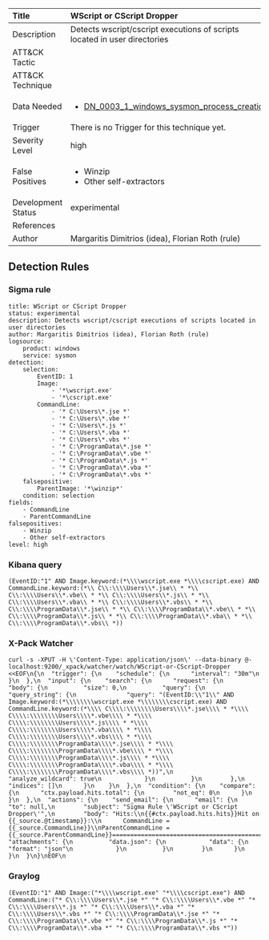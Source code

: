 | Title                | WScript or CScript Dropper                                                                                                                                                 |
|:---------------------|:------------------------------------------------------------------------------------------------------------------------------------------------------------|
| Description          | Detects wscript/cscript executions of scripts located in user directories                                                                                                                                           |
| ATT&amp;CK Tactic    | <ul></ul>  |
| ATT&amp;CK Technique | <ul></ul>                             |
| Data Needed          | <ul><li>[DN_0003_1_windows_sysmon_process_creation](../Data_Needed/DN_0003_1_windows_sysmon_process_creation.md)</li></ul>                                                         |
| Trigger              |  There is no Trigger for this technique yet.  |
| Severity Level       | high                                                                                                                                                 |
| False Positives      | <ul><li>Winzip</li><li>Other self-extractors</li></ul>                                                                  |
| Development Status   | experimental                                                                                                                                                |
| References           | <ul></ul>                                                          |
| Author               | Margaritis Dimitrios (idea), Florian Roth (rule)                                                                                                                                                |


## Detection Rules

### Sigma rule

```
title: WScript or CScript Dropper
status: experimental
description: Detects wscript/cscript executions of scripts located in user directories
author: Margaritis Dimitrios (idea), Florian Roth (rule)
logsource:
    product: windows
    service: sysmon
detection:
    selection:
        EventID: 1
        Image:
            - '*\wscript.exe'
            - '*\cscript.exe'
        CommandLine:
            - '* C:\Users\*.jse *'
            - '* C:\Users\*.vbe *'
            - '* C:\Users\*.js *'
            - '* C:\Users\*.vba *'
            - '* C:\Users\*.vbs *'
            - '* C:\ProgramData\*.jse *'
            - '* C:\ProgramData\*.vbe *'
            - '* C:\ProgramData\*.js *'
            - '* C:\ProgramData\*.vba *'
            - '* C:\ProgramData\*.vbs *'
    falsepositive:
        ParentImage: '*\winzip*'
    condition: selection
fields:
    - CommandLine
    - ParentCommandLine
falsepositives:
    - Winzip
    - Other self-extractors
level: high

```





### Kibana query

```
(EventID:"1" AND Image.keyword:(*\\\\wscript.exe *\\\\cscript.exe) AND CommandLine.keyword:(*\\ C\\:\\\\Users\\*.jse\\ * *\\ C\\:\\\\Users\\*.vbe\\ * *\\ C\\:\\\\Users\\*.js\\ * *\\ C\\:\\\\Users\\*.vba\\ * *\\ C\\:\\\\Users\\*.vbs\\ * *\\ C\\:\\\\ProgramData\\*.jse\\ * *\\ C\\:\\\\ProgramData\\*.vbe\\ * *\\ C\\:\\\\ProgramData\\*.js\\ * *\\ C\\:\\\\ProgramData\\*.vba\\ * *\\ C\\:\\\\ProgramData\\*.vbs\\ *))
```





### X-Pack Watcher

```
curl -s -XPUT -H \'Content-Type: application/json\' --data-binary @- localhost:9200/_xpack/watcher/watch/WScript-or-CScript-Dropper <<EOF\n{\n  "trigger": {\n    "schedule": {\n      "interval": "30m"\n    }\n  },\n  "input": {\n    "search": {\n      "request": {\n        "body": {\n          "size": 0,\n          "query": {\n            "query_string": {\n              "query": "(EventID:\\"1\\" AND Image.keyword:(*\\\\\\\\wscript.exe *\\\\\\\\cscript.exe) AND CommandLine.keyword:(*\\\\ C\\\\:\\\\\\\\Users\\\\*.jse\\\\ * *\\\\ C\\\\:\\\\\\\\Users\\\\*.vbe\\\\ * *\\\\ C\\\\:\\\\\\\\Users\\\\*.js\\\\ * *\\\\ C\\\\:\\\\\\\\Users\\\\*.vba\\\\ * *\\\\ C\\\\:\\\\\\\\Users\\\\*.vbs\\\\ * *\\\\ C\\\\:\\\\\\\\ProgramData\\\\*.jse\\\\ * *\\\\ C\\\\:\\\\\\\\ProgramData\\\\*.vbe\\\\ * *\\\\ C\\\\:\\\\\\\\ProgramData\\\\*.js\\\\ * *\\\\ C\\\\:\\\\\\\\ProgramData\\\\*.vba\\\\ * *\\\\ C\\\\:\\\\\\\\ProgramData\\\\*.vbs\\\\ *))",\n              "analyze_wildcard": true\n            }\n          }\n        },\n        "indices": []\n      }\n    }\n  },\n  "condition": {\n    "compare": {\n      "ctx.payload.hits.total": {\n        "not_eq": 0\n      }\n    }\n  },\n  "actions": {\n    "send_email": {\n      "email": {\n        "to": null,\n        "subject": "Sigma Rule \'WScript or CScript Dropper\'",\n        "body": "Hits:\\n{{#ctx.payload.hits.hits}}Hit on {{_source.@timestamp}}:\\n      CommandLine = {{_source.CommandLine}}\\nParentCommandLine = {{_source.ParentCommandLine}}================================================================================\\n{{/ctx.payload.hits.hits}}",\n        "attachments": {\n          "data.json": {\n            "data": {\n              "format": "json"\n            }\n          }\n        }\n      }\n    }\n  }\n}\nEOF\n
```





### Graylog

```
(EventID:"1" AND Image:("*\\\\wscript.exe" "*\\\\cscript.exe") AND CommandLine:("* C\\:\\\\Users\\*.jse *" "* C\\:\\\\Users\\*.vbe *" "* C\\:\\\\Users\\*.js *" "* C\\:\\\\Users\\*.vba *" "* C\\:\\\\Users\\*.vbs *" "* C\\:\\\\ProgramData\\*.jse *" "* C\\:\\\\ProgramData\\*.vbe *" "* C\\:\\\\ProgramData\\*.js *" "* C\\:\\\\ProgramData\\*.vba *" "* C\\:\\\\ProgramData\\*.vbs *"))
```

